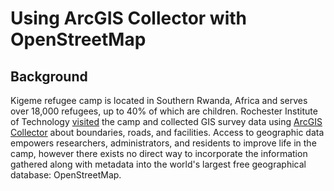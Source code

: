 # Using ArcGIS Collector with OpenStreetMap

## Background
Kigeme refugee camp is located in Southern Rwanda, Africa and serves over 18,000 refugees, up to 40% of which are children. Rochester Institute of Technology [visited](https://www.rit.edu/news/story.php?id=54486) the camp and collected GIS survey data using [ArcGIS Collector](http://www.esri.com/products/collector-for-arcgis) about boundaries, roads, and facilities. Access to geographic data empowers researchers, administrators, and residents to improve life in the camp, however there exists no direct way to incorporate the information gathered along with metadata into the world's largest free geographical database: OpenStreetMap.
